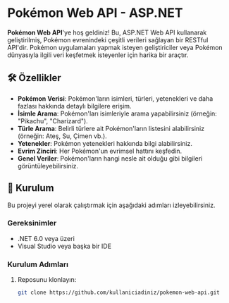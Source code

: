 # Pokémon Web API - ASP.NET

**Pokémon Web API**'ye hoş geldiniz! Bu, ASP.NET Web API kullanarak geliştirilmiş, Pokémon evrenindeki çeşitli verileri sağlayan bir RESTful API'dir. Pokémon uygulamaları yapmak isteyen geliştiriciler veya Pokémon dünyasıyla ilgili veri keşfetmek isteyenler için harika bir araçtır.

## 🛠️ Özellikler

- **Pokémon Verisi**: Pokémon'ların isimleri, türleri, yetenekleri ve daha fazlası hakkında detaylı bilgilere erişim.
- **İsimle Arama**: Pokémon'ları isimleriyle arama yapabilirsiniz (örneğin: "Pikachu", "Charizard").
- **Türle Arama**: Belirli türlere ait Pokémon'ların listesini alabilirsiniz (örneğin: Ateş, Su, Çimen vb.).
- **Yetenekler**: Pokémon yetenekleri hakkında bilgi alabilirsiniz.
- **Evrim Zinciri**: Her Pokémon'un evrimsel hattını keşfedin.
- **Genel Veriler**: Pokémon'ların hangi nesle ait olduğu gibi bilgileri görüntüleyebilirsiniz.

## 🚀 Kurulum

Bu projeyi yerel olarak çalıştırmak için aşağıdaki adımları izleyebilirsiniz.

### Gereksinimler

- .NET 6.0 veya üzeri
- Visual Studio veya başka bir IDE

### Kurulum Adımları

1. Reposunu klonlayın:
   ```bash
   git clone https://github.com/kullaniciadiniz/pokemon-web-api.git
